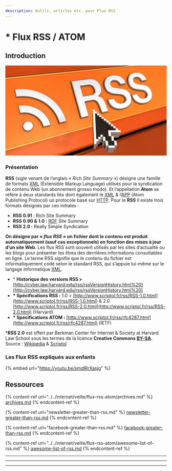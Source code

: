 ```yaml
---
description: Outils, articles etc. pour Flux RSS
---
```


# \* Flux RSS / ATOM

## Introduction

![Le RSS caylavie !](<../../.gitbook/assets/image (10).png>)

### **Présentation**

**RSS** (sigle venant de l’anglais « _Rich Site Summary_ ») désigne une famille de formats [XML](https://fr.wikipedia.org/wiki/Extensible\_Markup\_Language) (Extensible Markup Language) utilisés pour la syndication de contenu Web (un abonnement grosso modo). Et l’appellation **Atom** se réfère à deux standards liés dont également le [XML](https://fr.wikipedia.org/wiki/Extensible\_Markup\_Language) & l’[APP](https://fr.wikipedia.org/wiki/Atom\_Publishing\_Protocol) (Atom Publishing Protocol) un protocole basé sur [HTTP](https://fr.wikipedia.org/wiki/Hypertext\_Transfer\_Protocol). Pour le **RSS** Il existe trois formats désignés par ces initiales :

* **RSS 0.91** : Rich Site Summary
* **RSS 0.90 & 1.0 :** [RDF](https://fr.wikipedia.org/wiki/Resource\_Description\_Framework) Site Summary
* **RSS 2.0 :** Really Simple Syndication

**On désigne par « **_**flux RSS**_** » un fichier dont le contenu est produit automatiquement (sauf cas exceptionnels) en fonction des mises à jour d’un site Web**. Les flux RSS sont souvent utilisés par les sites d’actualité ou les blogs pour présenter les titres des dernières informations consultables en ligne. Le terme RSS signifie que le contenu du fichier est informatiquement codé selon le standard RSS, qui s’appuie lui-même sur le langage informatique [XML](https://fr.wikipedia.org/wiki/Extensible\_Markup\_Language).

* \* **Historique des versions RSS >** [http://cyber.law.harvard.edu/rss/rssVersionHistory.html%20](http://cyber.law.harvard.edu/rss/rssVersionHistory.html%20)
* **\* Spécifications RSS :** 1.0 > [http://www.scriptol.fr/rss/RSS-1.0.html](http://www.scriptol.fr/rss/RSS-1.0.html) & 2.0 [http://www.scriptol.fr/rss/RSS-2.0.html](http://www.scriptol.fr/rss/RSS-2.0.html) (Harvard)
* **\* Spécifications ATOM :** [http://www.scriptol.fr/rss/rfc4287.html](http://www.scriptol.fr/rss/rfc4287.html) (IETF)

\***RSS 2.0** est offert par Berkman Center for Internet & Society at Harvard Law School sous les termes de la licence **Creative Commons** [**BY-SA**](http://creativecommons.org/licenses/by-sa/1.0/)**.** Source : [Wikipedia](https://fr.wikipedia.org/wiki/RSS) & [Scriptol](http://www.scriptol.fr/)

### Les Flux RSS expliqués aux enfants

{% embed url="https://youtu.be/smdlRrXasjg" %}



## **Ressources**

{% content-ref url="../../internet/veille/flux-rss-atom/archives.md" %}
[archives.md](../../internet/veille/flux-rss-atom/archives.md)
{% endcontent-ref %}

{% content-ref url="newsletter-greater-than-rss.md" %}
[newsletter-greater-than-rss.md](newsletter-greater-than-rss.md)
{% endcontent-ref %}

{% content-ref url="facebook-greater-than-rss.md" %}
[facebook-greater-than-rss.md](facebook-greater-than-rss.md)
{% endcontent-ref %}

{% content-ref url="../../internet/veille/flux-rss-atom/awesome-list-of-rss.md" %}
[awesome-list-of-rss.md](../../internet/veille/flux-rss-atom/awesome-list-of-rss.md)
{% endcontent-ref %}

****

****

****
